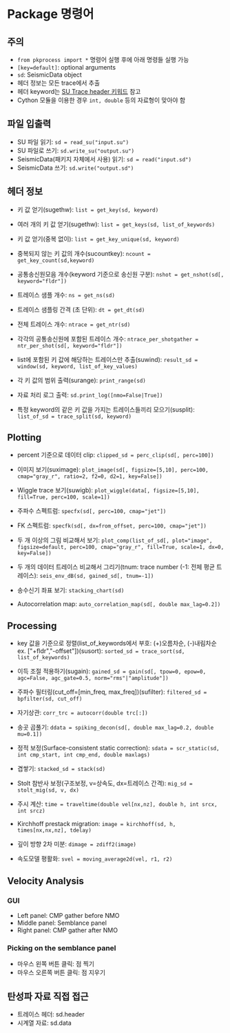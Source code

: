# Package 명령어

## 주의
- `from pkprocess import *` 명령어 실행 후에 아래 명령들 실행 가능
- `[key=default]`: optional arguments
- `sd`: SeismicData object
- 헤더 정보는 모든 trace에서 추출
- 헤더 keyword는 [SU Trace header 키워드](http://www.cwp.mines.edu/sututor/node149.html) 참고
- Cython 모듈을 이용한 경우 `int, double` 등의 자료형이 맞아야 함

## 파일 입출력
- SU 파일 읽기: `sd = read_su("input.su")`
- SU 파일로 쓰기: `sd.write_su("output.su")`
- SeismicData(패키지 자체에서 사용) 읽기: `sd = read("input.sd")`
- SeismicData 쓰기: `sd.write("output.sd")`

## 헤더 정보
- 키 값 얻기(sugethw): `list = get_key(sd, keyword)`
- 여러 개의 키 값 얻기(sugethw): `list = get_keys(sd, list_of_keywords)`
- 키 값 얻기(중복 없이): `list = get_key_unique(sd, keyword)`
- 중복되지 않는 키 값의 개수(sucountkey): `ncount = get_key_count(sd,keyword)`

- 공통송신원모음 개수(keyword 기준으로 송신원 구분): `nshot = get_nshot(sd[, keyword="fldr"])` 
- 트레이스 샘플 개수: `ns = get_ns(sd)`
- 트레이스 샘플링 간격 (초 단위): `dt = get_dt(sd)`

- 전체 트레이스 개수: `ntrace = get_ntr(sd)`
- 각각의 공통송신원에 포함된 트레이스 개수: `ntrace_per_shotgather = ntr_per_shot(sd[, keyword="fldr"])`

- list에 포함된 키 값에 해당하는 트레이스만 추출(suwind): `result_sd = window(sd, keyword, list_of_key_values)`
- 각 키 값의 범위 출력(surange): `print_range(sd)`
- 자료 처리 로그 출력: `sd.print_log([nmo=False|True])`

- 특정 keyword의 같은 키 값을 가지는 트레이스들끼리 모으기(susplit): `list_of_sd = trace_split(sd, keyword)`

## Plotting

- percent 기준으로 데이터 clip: `clipped_sd = perc_clip(sd[, perc=100])`

- 이미지 보기(suximage): `plot_image(sd[, figsize=[5,10], perc=100, cmap="gray_r", ratio=2, f2=0, d2=1, key=False])`
- Wiggle trace 보기(suwigb): `plot_wiggle(data[, figsize=[5,10], fill=True, perc=100, scale=1])`

- 주파수 스펙트럼: `specfx(sd[, perc=100, cmap="jet"])`
- FK 스펙트럼: `specfk(sd[, dx=from_offset, perc=100, cmap="jet"])`

- 두 개 이상의 그림 비교해서 보기: `plot_comp(list_of_sd[, plot="image", figsize=default, perc=100, cmap="gray_r", fill=True, scale=1, dx=0, key=False])`

- 두 개의 데이터 트레이스 비교해서 그리기(tnum: trace number (-1: 전체 평균 트레이스): `seis_env_dB(sd, gained_sd[, tnum=-1])`

- 송수신기 좌표 보기: `stacking_chart(sd)`
- Autocorrelation map: `auto_correlation_map(sd[, double max_lag=0.2])`

## Processing

- key 값을 기준으로 정렬(list_of_keywords에서 부호: (+)오름차순, (-)내림차순  ex. ["+fldr","-offset"])(susort): `sorted_sd = trace_sort(sd, list_of_keywords)`

- 이득 조절 적용하기(sugain): `gained_sd = gain(sd[, tpow=0, epow=0, agc=False, agc_gate=0.5, norm="rms"|"amplitude"])`

- 주파수 필터링(cut_off=[min_freq, max_freq])(sufilter): `filtered_sd = bpfilter(sd, cut_off)`

- 자기상관: `corr_trc = autocorr(double trc[:])`
- 송곳 곱풀기: `ddata = spiking_decon(sd[, double max_lag=0.2, double mu=0.1])`
- 정적 보정(Surface-consistent static correction): `sdata = scr_static(sd, int cmp_start, int cmp_end, double maxlags)`

- 겹쌓기: `stacked_sd = stack(sd)`
- Stolt 참반사 보정(구조보정, v=상속도, dx=트레이스 간격): `mig_sd = stolt_mig(sd, v, dx)`

- 주시 계산: `time = traveltime(double vel[nx,nz], double h, int srcx, int srcz)`
- Kirchhoff prestack migration: `image = kirchhoff(sd, h, times[nx,nx,nz], tdelay)`
- 깊이 방향 2차 미분: `dimage = zdiff2(image)`
- 속도모델 평활화: `svel = moving_average2d(vel, r1, r2)`

## Velocity Analysis

### GUI
- Left panel: CMP gather before NMO
- Middle panel: Semblance panel
- Right panel: CMP gather after NMO

### Picking on the semblance panel
- 마우스 왼쪽 버튼 클릭: 점 찍기
- 마우스 오른쪽 버튼 클릭: 점 지우기

## 탄성파 자료 직접 접근
- 트레이스 헤더: sd.header
- 시계열 자료: sd.data
